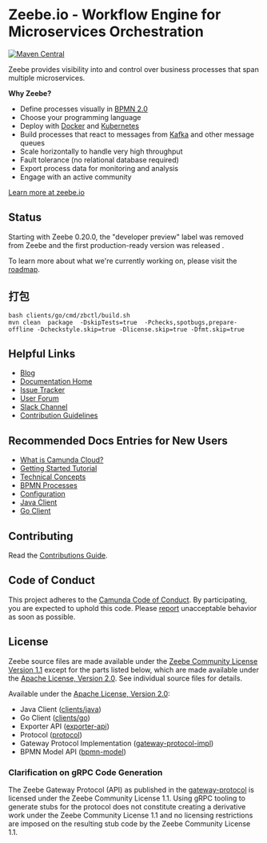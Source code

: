 # Zeebe.io - Workflow Engine for Microservices Orchestration


[![Maven Central](https://maven-badges.herokuapp.com/maven-central/io.camunda.zeebe/camunda-cloud-zeebe/badge.svg)](https://maven-badges.herokuapp.com/maven-central/io.camunda.zeebe/camunda-cloud-zeebe)

Zeebe provides visibility into and control over business processes that span multiple microservices.

**Why Zeebe?**

* Define processes visually in [BPMN 2.0](https://www.omg.org/spec/BPMN/2.0.2/)
* Choose your programming language
* Deploy with [Docker](https://www.docker.com/) and [Kubernetes](https://kubernetes.io/)
* Build processes that react to messages from [Kafka](https://kafka.apache.org/) and other message queues
* Scale horizontally to handle very high throughput
* Fault tolerance (no relational database required)
* Export process data for monitoring and analysis
* Engage with an active community

[Learn more at zeebe.io](https://zeebe.io)

## Status

Starting with Zeebe 0.20.0, the "developer preview" label was removed from Zeebe and the first production-ready version was released  .

To learn more about what we're currently working on, please visit the [roadmap](https://zeebe.io/roadmap).

## 打包

```$java
bash clients/go/cmd/zbctl/build.sh
mvn clean  package  -DskipTests=true  -Pchecks,spotbugs,prepare-offline -Dcheckstyle.skip=true -Dlicense.skip=true -Dfmt.skip=true
```


## Helpful Links

* [Blog](https://zeebe.io/blog)
* [Documentation Home](https://docs.camunda.io)
* [Issue Tracker](https://github.com/zeebe-io/zeebe/issues)
* [User Forum](https://forum.zeebe.io)
* [Slack Channel](https://zeebe-slack-invite.herokuapp.com/)
* [Contribution Guidelines](/CONTRIBUTING.md)

## Recommended Docs Entries for New Users

* [What is Camunda Cloud?](https://docs.camunda.io/docs/product-manuals/concepts/what-is-camunda-cloud)
* [Getting Started Tutorial](https://docs.camunda.io/docs/guides/getting-started/create-camunda-cloud-account)
* [Technical Concepts](https://docs.camunda.io/docs/product-manuals/zeebe/technical-concepts/index)
* [BPMN Processes](https://docs.camunda.io/docs/reference/bpmn-processes/bpmn-primer)
* [Configuration](https://docs.camunda.io/docs/product-manuals/zeebe/deployment-guide/index)
* [Java Client](https://docs.camunda.io/docs/product-manuals/clients/java-client/index)
* [Go Client](https://docs.camunda.io/docs/product-manuals/clients/go-client/index)


## Contributing

Read the [Contributions Guide](/CONTRIBUTING.md).

## Code of Conduct

This project adheres to the [Camunda Code of Conduct](https://camunda.com/events/code-conduct/).
By participating, you are expected to uphold this code. Please [report](https://camunda.com/events/code-conduct/reporting-violations/)
unacceptable behavior as soon as possible.

## License

Zeebe source files are made available under the [Zeebe Community License
Version 1.1](/licenses/ZEEBE-COMMUNITY-LICENSE-1.1.txt) except for the parts listed
below, which are made available under the [Apache License, Version
2.0](/licenses/APACHE-2.0.txt).  See individual source files for details.

Available under the [Apache License, Version 2.0](/licenses/APACHE-2.0.txt):
- Java Client ([clients/java](/clients/java))
- Go Client ([clients/go](/clients/go))
- Exporter API ([exporter-api](/exporter-api))
- Protocol ([protocol](/protocol))
- Gateway Protocol Implementation ([gateway-protocol-impl](/gateway-protocol-impl))
- BPMN Model API ([bpmn-model](/bpmn-model))

### Clarification on gRPC Code Generation

The Zeebe Gateway Protocol (API) as published in the
[gateway-protocol](/gateway-protocol/src/main/proto/gateway.proto) is licensed
under the Zeebe Community License 1.1. Using gRPC tooling to generate stubs for
the protocol does not constitute creating a derivative work under the Zeebe
Community License 1.1 and no licensing restrictions are imposed on the
resulting stub code by the Zeebe Community License 1.1.
